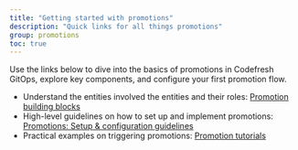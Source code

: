 ```yaml
---
title: "Getting started with promotions"
description: "Quick links for all things promotions"
group: promotions
toc: true
---
```


Use the links below to dive into the basics of promotions in Codefresh GitOps, explore key components, and configure your first promotion flow.

* Understand the entities involved the entities and their roles: [Promotion building blocks]({{site.baseurl}}/docs/promotions/promotion-components/)    
* High-level guidelines on how to set up and implement promotions: [Promotions: Setup & configuration guidelines]({{site.baseurl}}/docs/promotions/create-promotion-sequence/)
* Practical examples on triggering promotions: [Promotion tutorials]({{site.baseurl}}/docs/promotions/promotion-scenarios/)

